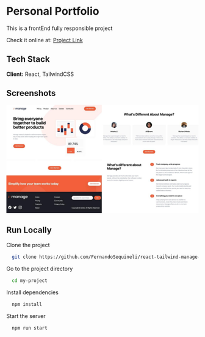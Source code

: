 # Personal Portfolio

This is a frontEnd fully responsible project

Check it online at: [Project Link](https://fernandosequineli.github.io/react-tailwind-manage-app/)

## Tech Stack

**Client:** React, TailwindCSS

## Screenshots

![App Screenshot](./src/assets/project-images.jpg)

## Run Locally

Clone the project

```bash
  git clone https://github.com/FernandoSequineli/react-tailwind-manage-app
```

Go to the project directory

```bash
  cd my-project
```

Install dependencies

```bash
  npm install
```

Start the server

```bash
  npm run start
```
